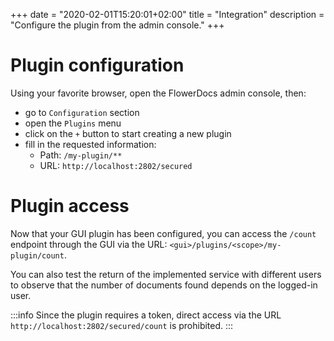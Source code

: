 +++
date = "2020-02-01T15:20:01+02:00"
title = "Integration"
description = "Configure the plugin from the admin console."
+++

# Plugin configuration

Using your favorite browser, open the FlowerDocs admin console, then: 

* go to `Configuration` section
* open the `Plugins` menu
* click on the `+` button to start creating a new plugin
* fill in the requested information: 
    * Path: `/my-plugin/**`
    * URL: `http://localhost:2802/secured`


# Plugin access

Now that your GUI plugin has been configured, you can access the `/count` endpoint through the GUI via the URL: `<gui>/plugins/<scope>/my-plugin/count`.

You can also test the return of the implemented service with different users to observe that the number of documents found depends on the logged-in user.

:::info
Since the plugin requires a token, direct access via the URL `http://localhost:2802/secured/count` is prohibited.
:::